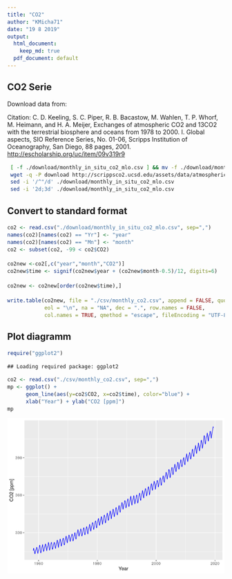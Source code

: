 ```yaml
---
title: "CO2"
author: "KMicha71"
date: "19 8 2019"
output:
  html_document: 
    keep_md: true
  pdf_document: default
---
```




## CO2 Serie

Download data from:

Citation: C. D. Keeling, S. C. Piper, R. B. Bacastow, M. Wahlen, T. P. Whorf, M. Heimann, and H. A. Meijer, Exchanges of atmospheric CO2 and 13CO2 with the terrestrial biosphere and oceans from 1978 to 2000. I. Global aspects, SIO Reference Series, No. 01-06, Scripps Institution of Oceanography, San Diego, 88 pages, 2001. http://escholarship.org/uc/item/09v319r9


```sh
 [ -f ./download/monthly_in_situ_co2_mlo.csv ] && mv -f ./download/monthly_in_situ_co2_mlo.csv ./download/monthly_in_situ_co2_mlo.csv.bck
 wget -q -P download http://scrippsco2.ucsd.edu/assets/data/atmospheric/stations/in_situ_co2/monthly/monthly_in_situ_co2_mlo.csv
 sed -i '/^"/d' ./download/monthly_in_situ_co2_mlo.csv
 sed -i '2d;3d' ./download/monthly_in_situ_co2_mlo.csv
```

## Convert to standard format


```r
co2 <- read.csv("./download/monthly_in_situ_co2_mlo.csv", sep=",")
names(co2)[names(co2) == "Yr"] <- "year"
names(co2)[names(co2) == "Mn"] <- "month"
co2 <- subset(co2, -99 < co2$CO2)

co2new <-co2[,c("year","month","CO2")]
co2new$time <- signif(co2new$year + (co2new$month-0.5)/12, digits=6)

co2new <- co2new[order(co2new$time),]

write.table(co2new, file = "./csv/monthly_co2.csv", append = FALSE, quote = TRUE, sep = ",",
            eol = "\n", na = "NA", dec = ".", row.names = FALSE,
            col.names = TRUE, qmethod = "escape", fileEncoding = "UTF-8")
```

## Plot diagramm


```r
require("ggplot2")
```

```
## Loading required package: ggplot2
```

```r
co2 <- read.csv("./csv/monthly_co2.csv", sep=",")
mp <- ggplot() +
      geom_line(aes(y=co2$CO2, x=co2$time), color="blue") +
      xlab("Year") + ylab("CO2 [ppm]")
mp
```

![](README_files/figure-html/plot-1.png)<!-- -->
